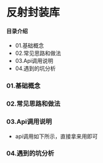 # 反射封装库
#### 目录介绍
- 01.基础概念
- 02.常见思路和做法
- 03.Api调用说明
- 04.遇到的坑分析



### 01.基础概念


### 02.常见思路和做法


### 03.Api调用说明
- api调用如下所示，直接拿来用即可


### 04.遇到的坑分析






